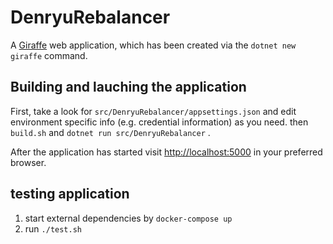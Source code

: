 # DenryuRebalancer

A [Giraffe](https://github.com/giraffe-fsharp/Giraffe) web application, which has been created via the `dotnet new giraffe` command.

## Building and lauching the application

First, take a look for `src/DenryuRebalancer/appsettings.json` and edit environment specific info (e.g. credential information) as you need.
then `build.sh` and `dotnet run src/DenryuRebalancer` .

After the application has started visit [http://localhost:5000](http://localhost:5000) in your preferred browser.

## testing application

1. start external dependencies by `docker-compose up`
2. run `./test.sh`